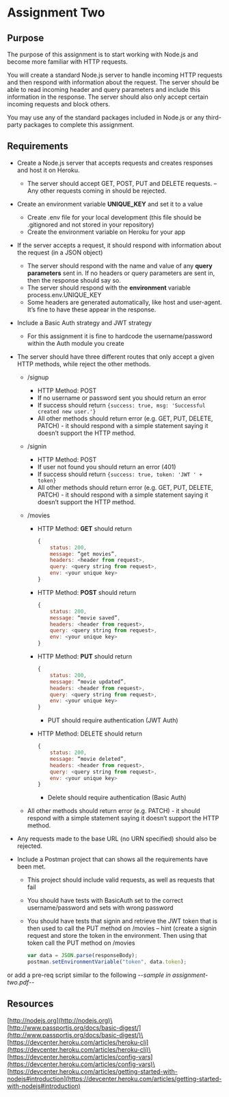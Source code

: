 # Assignment Two

## Purpose

The purpose of this assignment is to start working with Node.js and become more familiar with
HTTP requests.

You will create a standard Node.js server to handle incoming HTTP requests and then respond with
information about the request. The server should be able to read incoming header and query
parameters and include this information in the response. The server should also only accept certain
incoming requests and block others.

You may use any of the standard packages included in Node.js or any third-party packages to
complete this assignment.

## Requirements

- Create a Node.js server that accepts requests and creates responses and host it on Heroku.
    - The server should accept GET, POST, PUT and DELETE requests. – Any other
       requests coming in should be rejected.
- Create an environment variable **UNIQUE_KEY** and set it to a value
    - Create .env file for your local development (this file should be .gitignored and not
       stored in your repository)
    - Create the environment variable on Heroku for your app
- If the server accepts a request, it should respond with information about the request (in a
    JSON object)
   - The server should respond with the name and value of any **query parameters**
      sent in. If no headers or query parameters are sent in, then the response should
      say so.
   - The server should respond with the **environment** variable
      process.env.UNIQUE_KEY
   - Some headers are generated automatically, like host and user-agent. It’s fine to
      have these appear in the response.
- Include a Basic Auth strategy and JWT strategy
    - For this assignment it is fine to hardcode the username/password within the Auth
       module you create
- The server should have three different routes that only accept a given HTTP methods,
    while reject the other methods.
    - /signup
        - HTTP Method: POST
        - If no username or password sent you should return an error
        - If success should return `{success: true, msg: 'Successful created
         new user.'}`
        - All other methods should return error (e.g. GET, PUT, DELETE, PATCH) -
         it should respond with a simple statement saying it doesn’t support the
         HTTP method.
    - /signin
        - HTTP Method: POST
        - If user not found you should return an error (401)
        - If success should return `{success: true, token: 'JWT ' + token}`
        - All other methods should return error (e.g. GET, PUT, DELETE, PATCH) -
         it should respond with a simple statement saying it doesn’t support the
         HTTP method.
         
    - /movies
        - HTTP Method: **GET** should return 
        
            ```javascript
            {
                status: 200, 
                message: “get movies”, 
                headers: <header from request>,
                query: <query string from request>, 
                env: <your unique key>
            }
            ```
         
        - HTTP Method: **POST** should return 
        
            ```javascript
            {
                status: 200, 
                message: “movie saved”, 
                headers: <header from request>,
                query: <query string from request>, 
                env: <your unique key>
            }
            ```
         
        - HTTP Method: **PUT** should return 
            ```javascript
            {
                status: 200, 
                message: “movie updated”, 
                headers: <header from request>,
                query: <query string from request>, 
                env: <your unique key>
            }
            ```
          
            - PUT should require authentication (JWT Auth)
            
        - HTTP Method: DELETE should return 
            ```javascript
            {
                status: 200, 
                message: “movie deleted”, 
                headers: <header from request>,
                query: <query string from request>, 
                env: <your unique key>
            }
            ```
        
            - Delete should require authentication (Basic Auth)
    
    - All other methods should return error (e.g. PATCH) - it should respond
    with a simple statement saying it doesn’t support the HTTP method.

- Any requests made to the base URL (no URN specified) should also be rejected.

- Include a Postman project that can shows all the requirements have been met.
    - This project should include valid requests, as well as requests that fail
    - You should have tests with BasicAuth set to the correct username/password and
    sets with wrong password
    - You should have tests that signin and retrieve the JWT token that is then used to
    call the PUT method on /movies – hint (create a signin request and store the
    token in the environment. Then using that token call the PUT method on /movies
    
        ```javascript
        var data = JSON.parse(responseBody);
        postman.setEnvironmentVariable("token", data.token);
        ```

or add a pre-req script similar to the following --*sample in assignment-two.pdf*--

## Resources

[http://nodejs.org](http://nodejs.org)\
[http://www.passportjs.org/docs/basic-digest/](http://www.passportjs.org/docs/basic-digest/)\
[https://devcenter.heroku.com/articles/heroku-cli](https://devcenter.heroku.com/articles/heroku-cli)\
[https://devcenter.heroku.com/articles/config-vars](https://devcenter.heroku.com/articles/config-vars)\
[https://devcenter.heroku.com/articles/getting-started-with-nodejs#introduction](https://devcenter.heroku.com/articles/getting-started-with-nodejs#introduction)


